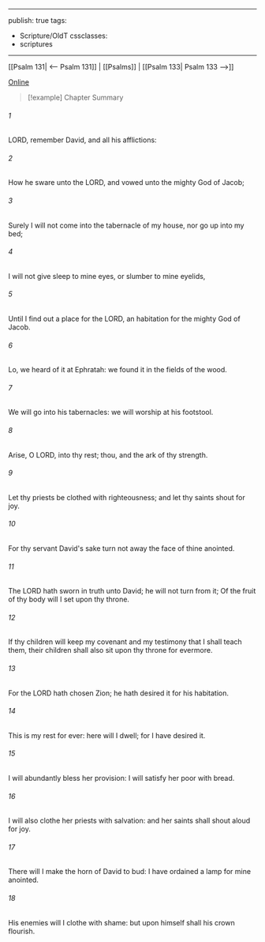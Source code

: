 

---
publish: true
tags:
  - Scripture/OldT
cssclasses:
  - scriptures
---
[[Psalm 131| <-- Psalm 131]] | [[Psalms]] | [[Psalm 133| Psalm 133 -->]]

[Online](https://churchofjesuschrist.org/study/scriptures/ot/ps/132?lang=eng)

>[!example] Chapter Summary
>
###### 1
LORD, remember David, and all his afflictions:
###### 2
How he sware unto the LORD, and vowed unto the mighty God of Jacob;
###### 3
Surely I will not come into the tabernacle of my house, nor go up into my bed;
###### 4
I will not give sleep to mine eyes, or slumber to mine eyelids,
###### 5
Until I find out a place for the LORD, an habitation for the mighty God of Jacob.
###### 6
Lo, we heard of it at Ephratah: we found it in the fields of the wood.
###### 7
We will go into his tabernacles: we will worship at his footstool.
###### 8
Arise, O LORD, into thy rest; thou, and the ark of thy strength.
###### 9
Let thy priests be clothed with righteousness; and let thy saints shout for joy.
###### 10
For thy servant David's sake turn not away the face of thine anointed.
###### 11
The LORD hath sworn in truth unto David; he will not turn from it; Of the fruit of thy body will I set upon thy throne.
###### 12
If thy children will keep my covenant and my testimony that I shall teach them, their children shall also sit upon thy throne for evermore.
###### 13
For the LORD hath chosen Zion; he hath desired it for his habitation.
###### 14
This is my rest for ever: here will I dwell; for I have desired it.
###### 15
I will abundantly bless her provision: I will satisfy her poor with bread.
###### 16
I will also clothe her priests with salvation: and her saints shall shout aloud for joy.
###### 17
There will I make the horn of David to bud: I have ordained a lamp for mine anointed.
###### 18
His enemies will I clothe with shame: but upon himself shall his crown flourish.



